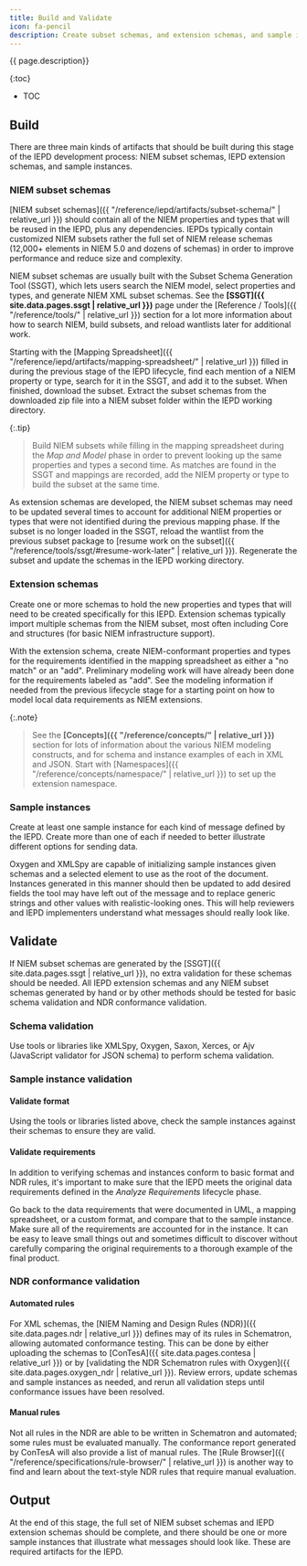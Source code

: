 ```yaml
---
title: Build and Validate
icon: fa-pencil
description: Create subset schemas, and extension schemas, and sample instances based on the previous mapping and modeling work.  Verify that schemas and instances are valid and that they meet NIEM conformance requirements described by the NIEM Naming and Design Rules (NDR) specification.
---
```


{{ page.description}}

{:toc}
- TOC

## Build

There are three main kinds of artifacts that should be built during this stage of the IEPD development process: NIEM subset schemas, IEPD extension schemas, and sample instances.

### NIEM subset schemas

[NIEM subset schemas]({{ "/reference/iepd/artifacts/subset-schema/" | relative_url }}) should contain all of the NIEM properties and types that will be reused in the IEPD, plus any dependencies.  IEPDs typically contain customized NIEM subsets rather the full set of NIEM release schemas (12,000+ elements in NIEM 5.0 and dozens of schemas) in order to improve performance and reduce size and complexity.

NIEM subset schemas are usually built with the Subset Schema Generation Tool (SSGT), which lets users search the NIEM model, select properties and types, and generate NIEM XML subset schemas.  See the **[SSGT]({{ site.data.pages.ssgt | relative_url }})** page under the [Reference / Tools]({{ "/reference/tools/" | relative_url }}) section for a lot more information about how to search NIEM, build subsets, and reload wantlists later for additional work.

Starting with the [Mapping Spreadsheet]({{ "/reference/iepd/artifacts/mapping-spreadsheet/" | relative_url }}) filled in during the previous stage of the IEPD lifecycle, find each mention of a NIEM property or type, search for it in the SSGT, and add it to the subset.  When finished, download the subset.  Extract the subset schemas from the downloaded zip file into a NIEM subset folder within the IEPD working directory.

{:.tip}
> Build NIEM subsets while filling in the mapping spreadsheet during the *Map and Model* phase in order to prevent looking up the same properties and types a second time.  As matches are found in the SSGT and mappings are recorded, add the NIEM property or type to build the subset at the same time.

As extension schemas are developed, the NIEM subset schemas may need to be updated several times to account for additional NIEM properties or types that were not identified during the previous mapping phase.  If the subset is no longer loaded in the SSGT, reload the wantlist from the previous subset package to [resume work on the subset]({{ "/reference/tools/ssgt/#resume-work-later" | relative_url }}).  Regenerate the subset and update the schemas in the IEPD working directory.

### Extension schemas

Create one or more schemas to hold the new properties and types that will need to be created specifically for this IEPD.  Extension schemas typically import multiple schemas from the NIEM subset, most often including Core and structures (for basic NIEM infrastructure support).

With the extension schema, create NIEM-conformant properties and types for the requirements identified in the mapping spreadsheet as either a "no match" or an "add".  Preliminary modeling work will have already been done for the requirements labeled as "add".  See the modeling information if needed from the previous lifecycle stage for a starting point on how to model local data requirements as NIEM extensions.

{:.note}
> See the **[Concepts]({{ "/reference/concepts/" | relative_url }})** section for lots of information about the various NIEM modeling constructs, and for schema and instance examples of each in XML and JSON.  Start with [Namespaces]({{ "/reference/concepts/namespace/" | relative_url }}) to set up the extension namespace.

### Sample instances

Create at least one sample instance for each kind of message defined by the IEPD.  Create more than one of each if needed to better illustrate different options for sending data.

Oxygen and XMLSpy are capable of initializing sample instances given schemas and a selected element to use as the root of the document.  Instances generated in this manner should then be updated to add desired fields the tool may have left out of the message and to replace generic strings and other values with realistic-looking ones.  This will help reviewers and IEPD implementers understand what messages should really look like.

## Validate

If NIEM subset schemas are generated by the [SSGT]({{ site.data.pages.ssgt | relative_url }}), no extra validation for these schemas should be needed.  All IEPD extension schemas and any NIEM subset schemas generated by hand or by other methods should be tested for basic schema validation and NDR conformance validation.

### Schema validation

Use tools or libraries like XMLSpy, Oxygen, Saxon, Xerces, or Ajv (JavaScript validator for JSON schema) to perform schema validation.

### Sample instance validation

#### Validate format

Using the tools or libraries listed above, check the sample instances against their schemas to ensure they are valid.

#### Validate requirements

In addition to verifying schemas and instances conform to basic format and NDR rules, it's important to make sure that the IEPD meets the original data requirements defined in the *Analyze Requirements* lifecycle phase.

Go back to the data requirements that were documented in UML, a mapping spreadsheet, or a custom format, and compare that to the sample instance.  Make sure all of the requirements are accounted for in the instance.  It can be easy to leave small things out and sometimes difficult to discover without carefully comparing the original requirements to a thorough example of the final product.

### NDR conformance validation

#### Automated rules

For XML schemas, the [NIEM Naming and Design Rules (NDR)]({{ site.data.pages.ndr | relative_url }}) defines may of its rules in Schematron, allowing automated conformance testing.  This can be done by either uploading the schemas to [ConTesA]({{ site.data.pages.contesa | relative_url }}) or by [validating the NDR Schematron rules with Oxygen]({{ site.data.pages.oxygen_ndr | relative_url }}).  Review errors, update schemas and sample instances as needed, and rerun all validation steps until conformance issues have been resolved.

#### Manual rules

Not all rules in the NDR are able to be written in Schematron and automated; some rules must be evaluated manually.  The conformance report generated by ConTesA will also provide a list of manual rules.  The [Rule Browser]({{ "/reference/specifications/rule-browser/" | relative_url }}) is another way to find and learn about the text-style NDR rules that require manual evaluation.

## Output

At the end of this stage, the full set of NIEM subset schemas and IEPD extension schemas should be complete, and there should be one or more sample instances that illustrate what messages should look like.  These are required artifacts for the IEPD.
